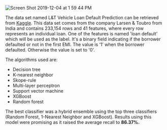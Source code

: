 ![Screen Shot 2019-12-04 at 1 59 44 PM](https://user-images.githubusercontent.com/23482039/70368648-669f9580-187b-11ea-81b0-3bcdf9be7136.png)

 
 The data set named L&T Vehicle Loan Default Prediction can be retrieved from [Kaggle](https://www.kaggle.com/gauravdesurkar/lt-vehicle-loan-default-prediction). This data set comes from the company Larsen & Toubro from India and contains 233,154 rows and 41 features, where every row represents an individual loan. One of the features is named 'loan default' which will be used as the label. It's a binary field indicating if the borrower defaulted or not in the first EMI. The value is ‘1’ when the borrower defaulted.  Otherwise the value is set to '0'.  
 
 The algorithms used are:
 * Decision tree
 * K-nearest neighbor
 * Skope-rule
 * Multi-layer perceptron
 * Support vector machine
 * XGBoost
 * Random forest
 
 The best classifier was a hybrid ensemble using the top three classifiers (Random Forest, 1-Nearest Neighbor and XGBoost). 
 Results using this model were promising as it raised the average recall to **86.37%.**
